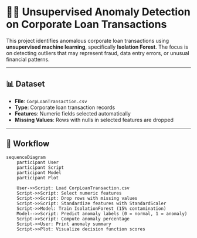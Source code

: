 # 🕵️‍♂️ Unsupervised Anomaly Detection on Corporate Loan Transactions

This project identifies anomalous corporate loan transactions using **unsupervised machine learning**, specifically **Isolation Forest**. The focus is on detecting outliers that may represent fraud, data entry errors, or unusual financial patterns.

---

## 📊 Dataset

- **File**: `CorpLoanTransaction.csv`
- **Type**: Corporate loan transaction records
- **Features**: Numeric fields selected automatically
- **Missing Values**: Rows with nulls in selected features are dropped

---

## 🔄 Workflow

```mermaid
sequenceDiagram
    participant User
    participant Script
    participant Model
    participant Plot

    User->>Script: Load CorpLoanTransaction.csv
    Script->>Script: Select numeric features
    Script->>Script: Drop rows with missing values
    Script->>Script: Standardize features with StandardScaler
    Script->>Model: Train IsolationForest (15% contamination)
    Model-->>Script: Predict anomaly labels (0 = normal, 1 = anomaly)
    Script->>Script: Compute anomaly percentage
    Script->>User: Print anomaly summary
    Script->>Plot: Visualize decision function scores
```